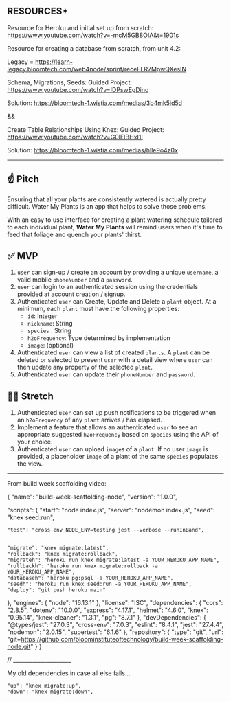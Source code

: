 ## **RESOURCES***

Resource for Heroku and initial set up from scratch: https://www.youtube.com/watch?v=-mcM5GB8OIA&t=1901s

Resource for creating a database from scratch, from unit 4.2: 

Legacy = https://learn-legacy.bloomtech.com/web4node/sprint/receFLR7MpwQXesIN

Schema, Migrations, Seeds:
Guided Project: https://www.youtube.com/watch?v=IDPswEgDino

Solution: https://bloomtech-1.wistia.com/medias/3b4mk5id5d

&&

Create Table Relationships Using Knex:
Guided Project: https://www.youtube.com/watch?v=G0lEIBHxI1I 

Solution: https://bloomtech-1.wistia.com/medias/hlle9o4z0x






-----------------------------------------------------------------------------------




## ☝️ **Pitch**

Ensuring that all your plants are consistently watered is actually pretty difficult. Water My Plants is an app that helps to solve those problems. 

With an easy to use interface for creating a plant watering schedule tailored to each individual plant, **Water My Plants** will remind users when it's time to feed that foliage and quench your plants' thirst.


## ✅  **MVP**

1. `user` can sign-up / create an account by providing a unique `username`, a valid mobile `phoneNumber` and a `password`. 
2. `user` can login to an authenticated session using the credentials provided at account creation / signup.
3. Authenticated `user` can Create, Update and Delete a `plant` object. At a minimum, each `plant` must have the following properties: 
    - `id`: Integer
    - `nickname`: String
    - `species` : String
    - `h2oFrequency`: Type determined by implementation
    - `image`: (optional)
4. Authenticated `user` can view a list of created `plants`.  A `plant` can be deleted or selected to present `user` with a detail view where `user` can then update any property of the selected `plant`. 
5. Authenticated `user` can update their `phoneNumber` and `password`.



## 🏃‍♀️ **Stretch**
1. Authenticated `user` can set up push notifications to be triggered when an `h2oFrequency` of any `plant` arrives / has elapsed. 
2. Implement a feature that allows an authenticated `user` to see an appropriate suggested `h2oFrequency` based on `species` using the API of your choice. 
3. Authenticated `user` can upload `image`s of a `plant`. If no user `image` is provided, a placeholder `image` of a plant of the same `species` populates the view.



_________________________________________


From build week scaffolding video:

{
  "name": "build-week-scaffolding-node",
  "version": "1.0.0",

  "scripts": {
    "start": "node index.js",
    "server": "nodemon index.js",
    "seed": "knex seed:run",

    "test": "cross-env NODE_ENV=testing jest --verbose --runInBand",


    "migrate": "knex migrate:latest",
    "rollback": "knex migrate:rollback",
    "migrateh": "heroku run knex migrate:latest -a YOUR_HEROKU_APP_NAME",
    "rollbackh": "heroku run knex migrate:rollback -a YOUR_HEROKU_APP_NAME",
    "databaseh": "heroku pg:psql -a YOUR_HEROKU_APP_NAME",
    "seedh": "heroku run knex seed:run -a YOUR_HEROKU_APP_NAME",
    "deploy": "git push heroku main"
  },
  "engines": {
    "node": "16.13.1"
  },
  "license": "ISC",
  "dependencies": {
    "cors": "2.8.5",
    "dotenv": "10.0.0",
    "express": "4.17.1",
    "helmet": "4.6.0",
    "knex": "0.95.14",
    "knex-cleaner": "1.3.1",
    "pg": "8.7.1"
  },
  "devDependencies": {
    "@types/jest": "27.0.3",
    "cross-env": "7.0.3",
    "eslint": "8.4.1",
    "jest": "27.4.4",
    "nodemon": "2.0.15",
    "supertest": "6.1.6"
  },
  "repository": {
    "type": "git",
    "url": "git+https://github.com/bloominstituteoftechnology/build-week-scaffolding-node.git"
  }
}





// _____________________

My old dependencies in case all else fails...

    "up": "knex migrate:up",
    "down": "knex migrate:down",